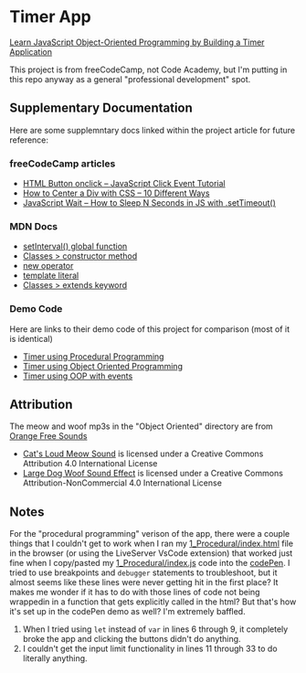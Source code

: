 # Timer App

[Learn JavaScript Object-Oriented Programming by Building a Timer Application](https://www.freecodecamp.org/news/learn-javascript-object-oriented-programming/)

This project is from freeCodeCamp, not Code Academy, but I'm putting in this repo anyway as a general "professional development" spot.

## Supplementary Documentation

Here are some supplemntary docs linked within the project article for future reference:

### freeCodeCamp articles

- [HTML Button onclick – JavaScript Click Event Tutorial](https://www.freecodecamp.org/news/html-button-onclick-javascript-click-event-tutorial/)
- [How to Center a Div with CSS – 10 Different Ways](https://www.freecodecamp.org/news/how-to-center-a-div-with-css-10-different-ways/)
- [JavaScript Wait – How to Sleep N Seconds in JS with .setTimeout()](https://www.freecodecamp.org/news/javascript-wait-how-to-sleep-n-seconds-in-js-with-settimeout/)

### MDN Docs

- [setInterval() global function](https://developer.mozilla.org/en-US/docs/Web/API/setInterval)
- [Classes > constructor method](https://developer.mozilla.org/en-US/docs/Web/JavaScript/Reference/Classes/constructor)
- [new operator](https://developer.mozilla.org/en-US/docs/Web/JavaScript/Reference/Operators/new)
- [template literal](https://developer.mozilla.org/en-US/docs/Web/JavaScript/Reference/Template_literals)
- [Classes > extends keyword](https://developer.mozilla.org/en-US/docs/Web/JavaScript/Reference/Classes/extends)

### Demo Code

Here are links to their demo code of this project for comparison (most of it is identical)

- [Timer using Procedural Programming](https://codepen.io/miyaliu666-the-styleful/pen/VwEYwoJ)
- [Timer using Object Oriented Programming](https://codepen.io/miyaliu666-the-styleful/pen/oNaggXR)
- [Timer using OOP with events](https://codepen.io/miyaliu666-the-styleful/pen/JjmooXz)

## Attribution

The meow and woof mp3s in the "Object Oriented" directory are from [Orange Free Sounds](https://orangefreesounds.com/)
- [Cat's Loud Meow Sound](https://orangefreesounds.com/cats-loud-meow-sound-clip/) is licensed under a Creative Commons Attribution 4.0 International License
- [Large Dog Woof Sound Effect](https://orangefreesounds.com/large-dog-woof-sound-effect/) is licensed under a Creative Commons Attribution-NonCommercial 4.0 International License

## Notes

For the "procedural programming" verison of the app, there were a couple things that I couldn't get to work when I ran my [1_Procedural/index.html](1_Procedural/index.html) file in the browser (or using the LiveServer VsCode extension) that worked just fine when I copy/pasted my [1_Procedural/index.js](1_Procedural/index.js) code into the [codePen](https://codepen.io/miyaliu666-the-styleful/pen/VwEYwoJ). I tried to use breakpoints and `debugger` statements to troubleshoot, but it almost seems like these lines were never getting hit in the first place? It makes me wonder if it has to do with those lines of code not being wrappedin in a function that gets explicitly called in the html? But that's how it's set up in the codePen demo as well? I'm extremely baffled.

1. When I tried using `let` instead of `var` in lines 6 through 9, it completely broke the app and clicking the buttons didn't do anything.
2. I couldn't get the input limit functionality in lines 11 through 33 to do literally anything.
